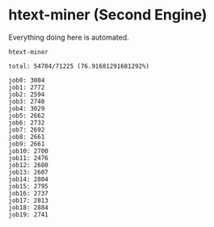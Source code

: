 # htext-miner (Second Engine)

Everything doing here is automated.

```
htext-miner

total: 54784/71225 (76.91681291681292%)

job0: 3004
job1: 2772
job2: 2594
job3: 2740
job4: 3029
job5: 2662
job6: 2732
job7: 2692
job8: 2661
job9: 2661
job10: 2700
job11: 2476
job12: 2680
job13: 2607
job14: 2804
job15: 2795
job16: 2737
job17: 2813
job18: 2884
job19: 2741
```